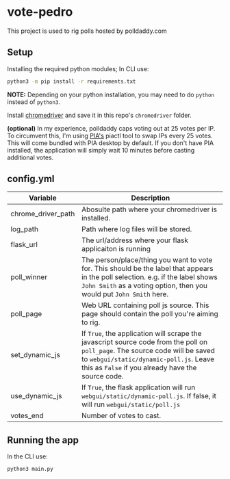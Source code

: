 # vote-pedro
This project is used to rig polls hosted by polldaddy.com

## Setup
Installing the required python modules; In CLI use:
```sh
python3 -m pip install -r requirements.txt
```
**NOTE:** Depending on your python installation, you may need to do `python` instead of `python3`.

Install [chromedriver](https://googlechromelabs.github.io/chrome-for-testing/#stable) and save it in this repo's `chromedriver` folder.


**(optional)** In my experience, polldaddy caps voting out at 25 votes per IP. To circumvent this, I'm using [PIA's](https://www.privateinternetaccess.com/download) piactl tool to swap IPs every 25 votes. This will come bundled with PIA desktop by default. If you don't have PIA installed, the application will simply wait 10 minutes before casting additional votes.

## config.yml

| Variable    | Description |
| -------- | ------- |
|chrome_driver_path|Abosulte path where your chromedriver is installed.
|log_path|Path where log files will be stored.|
| flask_url  | The url/address where your flask applicaiton is running  |
| poll_winner |  The person/place/thing you want to vote for. This should be the label that appears in the poll selection. e.g. if the label shows `John Smith` as a voting option, then you would put `John Smith` here.  |
| poll_page    | Web URL containing poll js source. This page should contain the poll you're aiming to rig.     |
|set_dynamic_js|If `True`, the application will scrape the javascript source code from the poll on  `poll_page`. The source code will be saved to `webgui/static/dynamic-poll.js`. Leave this as `False` if you already have the source code. |
|use_dynamic_js|If `True`, the flask application will run `webgui/static/dynamic-poll.js`. If false, it will run `webgui/static/poll.js`|
|votes_end|Number of votes to cast.|

## Running the app
In the CLI use:
```sh
python3 main.py
```